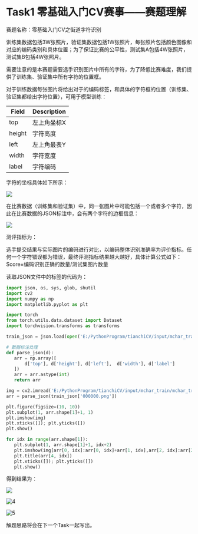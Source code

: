 #  Task1 零基础入门CV赛事——赛题理解

赛题名称：零基础入门CV之街道字符识别

训练集数据包括3W张照片，验证集数据包括1W张照片，每张照片包括颜色图像和对应的编码类别和具体位置；为了保证比赛的公平性，测试集A包括4W张照片，测试集B包括4W张照片。

需要注意的是本赛题需要选手识别图片中所有的字符，为了降低比赛难度，我们提供了训练集、验证集中所有字符的位置框。

对于训练数据每张图片将给出对于的编码标签，和具体的字符框的位置（训练集、验证集都给出字符位置），可用于模型训练：

| Field  | Description |
| ------ | ----------- |
| top    | 左上角坐标X |
| height | 字符高度    |
| left   | 左上角最表Y |
| width  | 字符宽度    |
| label  | 字符编码    |

字符的坐标具体如下所示：

![](E:\Github\GithubProject\ComputerVisionStudy\tianchi_cv_1\figure\1.PNG)

在比赛数据（训练集和验证集）中，同一张图片中可能包括一个或者多个字符，因此在比赛数据的JSON标注中，会有两个字符的边框信息：

![](E:\Github\GithubProject\ComputerVisionStudy\tianchi_cv_1\figure\2.PNG)

测评指标为：

选手提交结果与实际图片的编码进行对比，以编码整体识别准确率为评价指标。任何一个字符错误都为错误，最终评测指标结果越大越好，具体计算公式如下：
 Score=编码识别正确的数量/测试集图片数量

读取JSON文件中的标签的代码为：

```python
import json, os, sys, glob, shutil
import cv2
import numpy as np
import matplotlib.pyplot as plt

import torch
from torch.utils.data.dataset import Dataset
import torchvision.transforms as transforms

train_json = json.load(open('E:/PythonProgram/tianchiCV/input/mchar_train.json'))

# 数据标注处理
def parse_json(d):
   arr = np.array([
       d['top'], d['height'], d['left'],  d['width'], d['label']
   ])
   arr = arr.astype(int)
   return arr

img = cv2.imread('E:/PythonProgram/tianchiCV/input/mchar_train/mchar_train/000000.png')
arr = parse_json(train_json['000000.png'])

plt.figure(figsize=(10, 10))
plt.subplot(1, arr.shape[1]+1, 1)
plt.imshow(img)
plt.xticks([]); plt.yticks([])
plt.show()

for idx in range(arr.shape[1]):
   plt.subplot(1, arr.shape[1]+1, idx+2)
   plt.imshow(img[arr[0, idx]:arr[0, idx]+arr[1, idx],arr[2, idx]:arr[2, idx]+arr[3, idx]])
   plt.title(arr[4, idx])
   plt.xticks([]); plt.yticks([])
   plt.show()

```

得到结果为：

![](E:\Github\GithubProject\ComputerVisionStudy\tianchi_cv_1\figure\3.PNG)

![4](E:\Github\GithubProject\ComputerVisionStudy\tianchi_cv_1\figure\4.PNG)

![5](E:\Github\GithubProject\ComputerVisionStudy\tianchi_cv_1\figure\5.PNG)

解题思路将会在下一个Task一起写出。